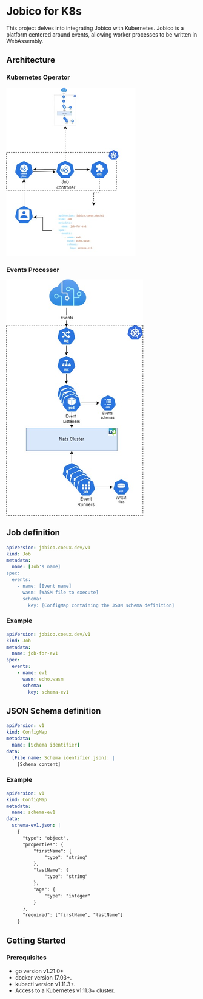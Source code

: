 # Jobico for K8s
This project delves into integrating Jobico with Kubernetes. Jobico is a platform centered around events, allowing worker processes to be written in WebAssembly.

## Architecture

### Kubernetes Operator

![Operator](img/operator.jpg)

### Events Processor

![Processor](img/processor.jpg)

## Job definition

```yaml
apiVersion: jobico.coeux.dev/v1
kind: Job
metadata:
  name: [Job's name]
spec:
  events:
    - name: [Event name]
      wasm: [WASM file to execute]
      schema:
        key: [ConfigMap containing the JSON schema definition]
```

### Example

```yaml
apiVersion: jobico.coeux.dev/v1
kind: Job
metadata:
  name: job-for-ev1
spec:
  events:
    - name: ev1
      wasm: echo.wasm
      schema:
        key: schema-ev1
```
## JSON Schema definition

```yaml
apiVersion: v1
kind: ConfigMap
metadata:
  name: [Schema identifier]
data:
  [File name: Schema identifier.json]: |
    [Schema content]
```
### Example

```yaml
apiVersion: v1
kind: ConfigMap
metadata:
  name: schema-ev1
data:
  schema-ev1.json: |
    {
      "type": "object",
      "properties": {
          "firstName": {
              "type": "string"
          },
          "lastName": {
              "type": "string"
          },
          "age": {
              "type": "integer"
          }
      },
      "required": ["firstName", "lastName"]
    }
```

## Getting Started


### Prerequisites
- go version v1.21.0+
- docker version 17.03+.
- kubectl version v1.11.3+.
- Access to a Kubernetes v1.11.3+ cluster.

